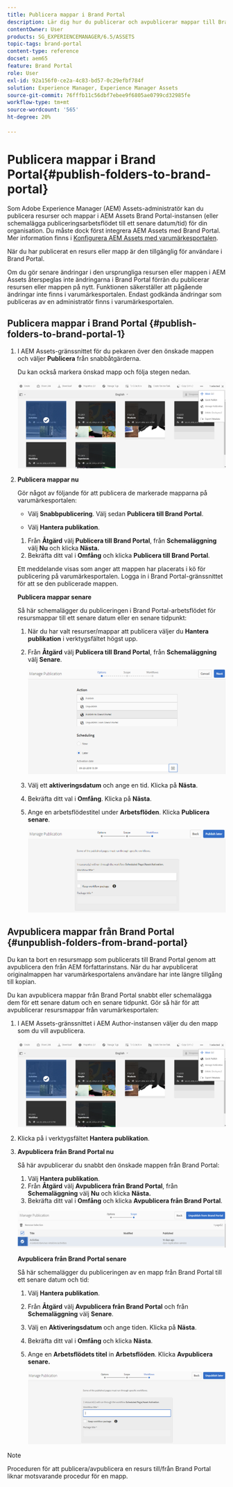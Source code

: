 ```yaml
---
title: Publicera mappar i Brand Portal
description: Lär dig hur du publicerar och avpublicerar mappar till Brand Portal.
contentOwner: User
products: SG_EXPERIENCEMANAGER/6.5/ASSETS
topic-tags: brand-portal
content-type: reference
docset: aem65
feature: Brand Portal
role: User
exl-id: 92a156f0-ce2a-4c83-bd57-0c29efbf784f
solution: Experience Manager, Experience Manager Assets
source-git-commit: 76fffb11c56dbf7ebee9f6805ae0799cd32985fe
workflow-type: tm+mt
source-wordcount: '565'
ht-degree: 20%

---
```


# Publicera mappar i Brand Portal{#publish-folders-to-brand-portal}

Som Adobe Experience Manager (AEM) Assets-administratör kan du publicera resurser och mappar i AEM Assets Brand Portal-instansen (eller schemalägga publiceringsarbetsflödet till ett senare datum/tid) för din organisation. Du måste dock först integrera AEM Assets med Brand Portal. Mer information finns i [Konfigurera AEM Assets med varumärkesportalen](/help/assets/configure-aem-assets-with-brand-portal.md).

När du har publicerat en resurs eller mapp är den tillgänglig för användare i Brand Portal.

Om du gör senare ändringar i den ursprungliga resursen eller mappen i AEM Assets återspeglas inte ändringarna i Brand Portal förrän du publicerar resursen eller mappen på nytt. Funktionen säkerställer att pågående ändringar inte finns i varumärkesportalen. Endast godkända ändringar som publiceras av en administratör finns i varumärkesportalen.

## Publicera mappar i Brand Portal {#publish-folders-to-brand-portal-1}

1. I AEM Assets-gränssnittet för du pekaren över den önskade mappen och väljer **Publicera** från snabbåtgärderna.

   Du kan också markera önskad mapp och följa stegen nedan.

   ![publish2bp](assets/publish2bp.png)

1. **Publicera mappar nu**

   Gör något av följande för att publicera de markerade mapparna på varumärkesportalen:

   * Välj **Snabbpublicering**. Välj sedan **Publicera till Brand Portal**.

   * Välj **Hantera publikation**.

   1. Från **Åtgärd** välj **Publicera till Brand Portal**, från **Schemaläggning** välj **Nu** och klicka **Nästa.**
   1. Bekräfta ditt val i **Omfång** och klicka **Publicera till Brand Portal**.

   Ett meddelande visas som anger att mappen har placerats i kö för publicering på varumärkesportalen. Logga in i Brand Portal-gränssnittet för att se den publicerade mappen.

   **Publicera mappar senare**

   Så här schemalägger du publiceringen i Brand Portal-arbetsflödet för resursmappar till ett senare datum eller en senare tidpunkt:

   1. När du har valt resurser/mappar att publicera väljer du **Hantera publikation** i verktygsfältet högst upp.
   1. Från **Åtgärd** välj **Publicera till Brand Portal**, från **Schemaläggning** välj **Senare**.

      ![publishlaterbp](assets/publishlaterbp.png)

   1. Välj ett **aktiveringsdatum** och ange en tid. Klicka på **Nästa**.
   1. Bekräfta ditt val i **Omfång**. Klicka på **Nästa**.
   1. Ange en arbetsflödestitel under **Arbetsflöden**. Klicka **Publicera senare**.

      ![manageschedulepub](assets/manageschedulepub.png)

## Avpublicera mappar från Brand Portal {#unpublish-folders-from-brand-portal}

Du kan ta bort en resursmapp som publicerats till Brand Portal genom att avpublicera den från AEM författarinstans. När du har avpublicerat originalmappen har varumärkesportalens användare har inte längre tillgång till kopian.

Du kan avpublicera mappar från Brand Portal snabbt eller schemalägga dem för ett senare datum och en senare tidpunkt. Gör så här för att avpublicerar resursmappar från varumärkesportalen:

1. I AEM Assets-gränssnittet i AEM Author-instansen väljer du den mapp som du vill avpublicera.

   ![publish2bp-1](assets/publish2bp.png)

1. Klicka på i verktygsfältet **Hantera publikation**.

1. **Avpublicera från Brand Portal nu**

   Så här avpublicerar du snabbt den önskade mappen från Brand Portal:

   1. Välj **Hantera publikation**.
   1. Från **Åtgärd** välj **Avpublicera från Brand Portal**, från **Schemaläggning** välj **Nu** och klicka **Nästa.**
   1. Bekräfta ditt val i **Omfång** och klicka **Avpublicera från Brand Portal**.

   ![confirm-unpublish](assets/confirm-unpublish.png)

   **Avpublicera från Brand Portal senare**

   Så här schemalägger du publiceringen av en mapp från Brand Portal till ett senare datum och tid:

   1. Välj **Hantera publikation**.
   1. Från **Åtgärd** välj **Avpublicera från Brand Portal** och från **Schemaläggning** välj **Senare**.
   1. Välj en **Aktiveringsdatum** och ange tiden. Klicka på **Nästa**.
   1. Bekräfta ditt val i **Omfång** och klicka **Nästa**.
   1. Ange en **Arbetsflödets titel** in **Arbetsflöden**. Klicka **Avpublicera senare.**

      ![unpublishworkflows](assets/unpublishworkflows.png)

>[!NOTE]
>
>Proceduren för att publicera/avpublicera en resurs till/från Brand Portal liknar motsvarande procedur för en mapp.
